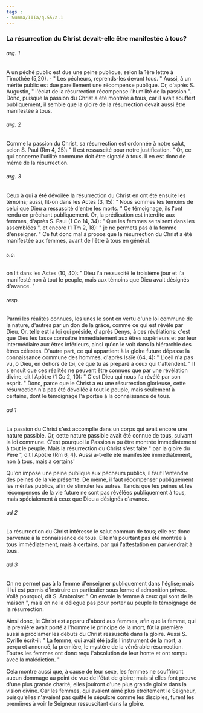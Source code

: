 ```yaml
---
tags : 
- Summa/IIIa/q.55/a.1
---
```


### La résurrection du Christ devait-elle être manifestée à tous?

###### arg. 1
A un péché public est due une peine publique, selon la 1ère lettre à Timothée (5,20). - " Les pécheurs, reprends-les devant tous. " Aussi, à un mérite public est due pareillement une récompense publique. Or, d'après S. Augustin, " l'éclat de la résurrection récompense l'humilité de la passion ". Donc, puisque la passion du Christ a été montrée à tous, car il avait souffert publiquement, il semble que la gloire de la résurrection devait aussi être manifestée à tous. 

###### arg. 2
Comme la passion du Christ, sa résurrection est ordonnée à notre salut, selon S. Paul (Rm 4, 25): " Il est ressuscité pour notre justification. " Or, ce qui concerne l'utilité commune doit être signalé à tous. Il en est donc de même de la résurrection. 

###### arg. 3
Ceux à qui a été dévoilée la résurrection du Christ en ont été ensuite les témoins; aussi, lit-on dans les Actes (3, 15): " Nous sommes les témoins de celui que Dieu a ressuscité d'entre les morts. " Ce témoignage, ils l'ont rendu en prêchant publiquement. Or, la prédication est interdite aux femmes, d'après S. Paul (1 Co 14, 34): " Que les femmes se taisent dans les assemblées ", et encore (1 Tm 2, 18): " je ne permets pas à la femme d'enseigner. " Ce fut donc mal à propos que la résurrection du Christ a été manifestée aux femmes, avant de l'être à tous en général. 

###### s.c.
on lit dans les Actes (10, 40): " Dieu l'a ressuscité le troisième jour et l'a manifesté non à tout le peuple, mais aux témoins que Dieu avait désignés d'avance. " 

###### resp.
Parmi les réalités connues, les unes le sont en vertu d'une loi commune de la nature, d'autres par un don de la grâce, comme ce qui est révélé par Dieu. Or, telle est la loi qui préside, d'après Denys, à ces révélations: c'est que Dieu les fasse connaître immédiatement aux êtres supérieurs et par leur intermédiaire aux êtres inférieurs, ainsi qu'on le voit dans la hiérarchie des êtres célestes. D'autre part, ce qui appartient à la gloire future dépasse la connaissance commune des hommes, d'après Isaïe (64, 4): " L'oeil n'a pas vu, ô Dieu, en dehors de toi, ce que tu as préparé à ceux qui t'attendent. " Il s'ensuit que ces réalités ne peuvent être connues que par une révélation divine, dit l'Apôtre (1 Co 2, 10): " C'est Dieu qui nous l'a révélé par son esprit. " Donc, parce que le Christ a eu une résurrection glorieuse, cette résurrection n'a pas été dévoilée à tout le peuple, mais seulement à certains, dont le témoignage l'a portée à la connaissance de tous. 

###### ad 1
La passion du Christ s'est accomplie dans un corps qui avait encore une nature passible. Or, cette nature passible avait été connue de tous, suivant la loi commune. C'est pourquoi la Passion a pu être montrée immédiatement à tout le peuple. Mais la résurrection du Christ s'est faite " par la gloire du Père ", dit l'Apôtre (Rm 6, 4). Aussi a-t-elle été manifestée immédiatement, non à tous, mais à certains' 

Qu'on impose une peine publique aux pécheurs publics, il faut l'entendre des peines de la vie présente. De même, il faut récompenser publiquement les mérites publics, afin de stimuler les autres. Tandis que les peines et les récompenses de la vie future ne sont pas révélées publiquement à tous, mais spécialement à ceux que Dieu a désignés d'avance. 

###### ad 2
La résurrection du Christ intéresse le salut commun de tous; elle est donc parvenue à la connaissance de tous. Elle n'a pourtant pas été montrée à tous immédiatement, mais à certains, par qui l'attestation en parviendrait à tous. 

###### ad 3
On ne permet pas à la femme d'enseigner publiquement dans l'église; mais il lui est permis d'instruire en particulier sous forme d'admonition privée. Voilà pourquoi, dit S. Ambroise: " On envoie la femme à ceux qui sont de la maison ", mais on ne la délègue pas pour porter au peuple le témoignage de la résurrection. 

Ainsi donc, le Christ est apparu d'abord aux femmes, afin que la femme, qui la première avait porté à l'homme le principe de la mort, fût la première aussi à proclamer les débuts du Christ ressuscité dans la gloire. Aussi S. Cyrille écrit-il: " La femme, qui avait été jadis l'instrument de la mort, a perçu et annoncé, la première, le mystère de la vénérable résurrection. Toutes les femmes ont donc reçu l'absolution de leur honte et ont rompu avec la malédiction. " 

Cela montre aussi que, à cause de leur sexe, les femmes ne souffriront aucun dommage au point de vue de l'état de gloire; mais si elles font preuve d'une plus grande charité, elles jouiront d'une plus grande gloire dans la vision divine. Car les femmes, qui avaient aimé plus étroitement le Seigneur, puisqu'elles n'avaient pas quitté le sépulcre comme les disciples, furent les premières à voir le Seigneur ressuscitant dans la gloire. 

